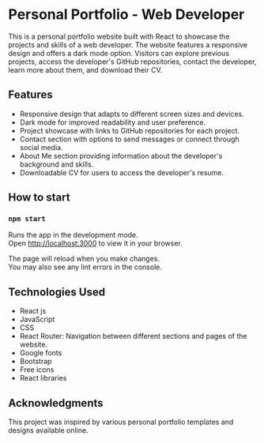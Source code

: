 # Personal Portfolio - Web Developer

This is a personal portfolio website built with React to showcase the projects and skills of a web developer. The website features a responsive design and offers a dark mode option. Visitors can explore previous projects, access the developer's GitHub repositories, contact the developer, learn more about them, and download their CV.

## Features

- Responsive design that adapts to different screen sizes and devices.
- Dark mode for improved readability and user preference.
- Project showcase with links to GitHub repositories for each project.
- Contact section with options to send messages or connect through social media.
- About Me section providing information about the developer's background and skills.
- Downloadable CV for users to access the developer's resume.

## How to start

### `npm start`

Runs the app in the development mode.\
Open [http://localhost:3000](http://localhost:3000) to view it in your browser.

The page will reload when you make changes.\
You may also see any lint errors in the console.

## Technologies Used

- React js
- JavaScript
- CSS
- React Router: Navigation between different sections and pages of the website.
- Google fonts
- Bootstrap
- Free icons
- React libraries

## Acknowledgments

This project was inspired by various personal portfolio templates and designs available online.
